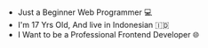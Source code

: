 - Just a Beginner Web Programmer 💻
- I'm 17 Yrs Old, And live in Indonesian 🇮🇩
- I Want to be a Professional Frontend Developer 🌐
  
